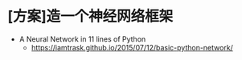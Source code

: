 # [方案]造一个神经网络框架

- A Neural Network in 11 lines of Python
  - https://iamtrask.github.io/2015/07/12/basic-python-network/